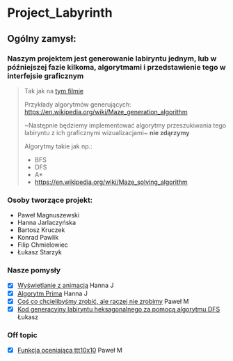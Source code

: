 # Project_Labyrinth
## Ogólny zamysł:
### Naszym projektem jest generowanie labiryntu jednym, lub w późniejszej fazie kilkoma, algorytmami i przedstawienie tego w interfejsie graficznym
> Tak jak na [tym filmie](https://youtu.be/6kv5HKPB1XU  "Maze-film")
>
> Przykłady algorytmów generujących: https://en.wikipedia.org/wiki/Maze_generation_algorithm
> 
> ~Następnie będziemy implementować algorytmy przeszukiwania tego labiryntu z ich graficznymi wizualizacjami~ **nie zdąrzymy** 
> 
> Algorytmy takie jak np.: 
> * BFS
> * DFS
> * A*
> * https://en.wikipedia.org/wiki/Maze_solving_algorithm

### Osoby tworzące projekt:
* Paweł Magnuszewski
* Hanna Jarlaczyńska
* Bartosz Kruczek
* Konrad Pawlik
* Filip Chmielowiec
* Łukasz Starzyk

### Nasze pomysły
 - [x] [Wyświetlanie z animacją](https://gist.github.com/hankaj/f5c6f89aaea238b0394f52c66cdb8dd2) Hanna J
 - [x] [Algorytm Prima](https://gist.github.com/hankaj/2a0ebd6c8d00be6dec85d05dc72855c5) Hanna J
 - [x] [Coś co chcielibyśmy zrobić, ale raczej nie zrobimy](https://gist.github.com/pawelmagnu/210e6fae1eca70812dbc8ca6bd195787) Paweł M
 - [x] [Kod generacyjny labiryntu heksagonalnego za pomocą algorytmu DFS](https://gist.github.com/Aszman/e69a89f9e6ad39e182a9f5537de0ebac) Łukasz
 
 ### Off topic
 - [x] [Funkcja oceniająca ttt10x10](https://gist.github.com/pawelmagnu/9979b34fe483e87a51be64f47c4cb172) Paweł M

